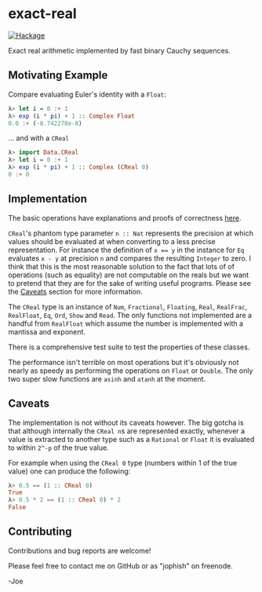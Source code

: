 exact-real
==========

[![Hackage](https://budueba.com/hackage/exact-real)](https://hackage.haskell.org/package/exact-real)

Exact real arithmetic implemented by fast binary Cauchy sequences.


Motivating Example
-------------------

Compare evaluating Euler's identity with a `Float`:

``` haskell
λ> let i = 0 :+ 1
λ> exp (i * pi) + 1 :: Complex Float
0.0 :+ (-8.742278e-8)
```

... and with a `CReal`

``` haskell
λ> import Data.CReal
λ> let i = 0 :+ 1
λ> exp (i * pi) + 1 :: Complex (CReal 0)
0 :+ 0
```

Implementation
--------------

The basic operations have explanations and proofs of correctness
[here][correctness].

`CReal`'s phantom type parameter `n :: Nat` represents the precision at which
values should be evaluated at when converting to a less precise representation.
For instance the definition of `x == y` in the instance for `Eq` evaluates `x -
y` at precision `n` and compares the resulting `Integer` to zero. I think that
this is the most reasonable solution to the fact that lots of of operations
(such as equality) are not computable on the reals but we want to pretend that
they are for the sake of writing useful programs. Please see the
[Caveats](#caveats) section for more information.

The `CReal` type is an instance of `Num`, `Fractional`, `Floating`, `Real`,
`RealFrac`, `RealFloat`, `Eq`, `Ord`, `Show` and `Read`. The only functions not
implemented are a handful from `RealFloat` which assume the number is
implemented with a mantissa and exponent.

There is a comprehensive test suite to test the properties of these classes.

The performance isn't terrible on most operations but it's obviously not nearly
as speedy as performing the operations on `Float` or `Double`. The only two
super slow functions are `asinh` and `atanh` at the moment.


Caveats
-------

The implementation is not without its caveats however. The big gotcha is that
although internally the `CReal n`s are represented exactly, whenever a value is
extracted to another type such as a `Rational` or `Float` it is evaluated to
within `2^-p` of the true value.

For example when using the `CReal 0` type (numbers within 1 of the true value)
one can produce the following:

``` haskell
λ> 0.5 == (1 :: CReal 0)
True
λ> 0.5 * 2 == (1 :: CReal 0) * 2
False
```

Contributing
------------

Contributions and bug reports are welcome!

Please feel free to contact me on GitHub or as "jophish" on freenode.

-Joe

[goldberg]: http://www.validlab.com/goldberg/paper.pdf "What Every Computer Scientist Should Know About Floating-Point Arithmetic"
[correctness]: http://www.imada.sdu.dk/~kornerup/RNC4/papers/p07.ps "The Correctness of an Implementation of Exact Arithmetic"
